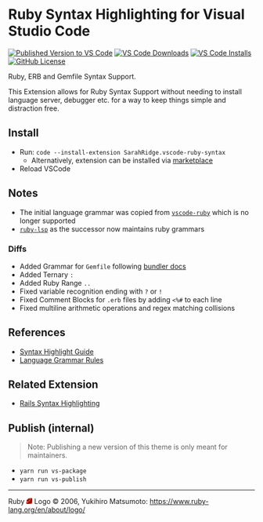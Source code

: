 # Ruby Syntax Highlighting for Visual Studio Code
[![Published Version to VS Code](https://img.shields.io/visual-studio-marketplace/v/SarahRidge.vscode-ruby-syntax)](https://marketplace.visualstudio.com/items?itemName=SarahRidge.vscode-ruby-syntax)
[![VS Code Downloads](https://img.shields.io/visual-studio-marketplace/d/SarahRidge.vscode-ruby-syntax)](https://marketplace.visualstudio.com/items?itemName=SarahRidge.vscode-ruby-syntax)
[![VS Code Installs](https://img.shields.io/visual-studio-marketplace/i/SarahRidge.vscode-ruby-syntax)](https://marketplace.visualstudio.com/items?itemName=SarahRidge.vscode-ruby-syntax)
[![GitHub License](https://img.shields.io/github/license/smridge/vscode-ruby-syntax.svg)](https://github.com/smridge/vscode-ruby-syntax/blob/master/LICENSE)

Ruby, ERB and Gemfile Syntax Support.

This Extension allows for Ruby Syntax Support without needing to install language server, debugger etc. for a way to keep things simple and distraction free.

## Install
- Run: `code --install-extension SarahRidge.vscode-ruby-syntax`
  - Alternatively, extension can be installed via [marketplace](https://marketplace.visualstudio.com/items?itemName=SarahRidge.vscode-ruby-syntax)
- Reload VSCode

## Notes
- The initial language grammar was copied from [`vscode-ruby`](https://github.com/rubyide/vscode-ruby) which is no longer supported
- [`ruby-lsp`](https://github.com/Shopify/ruby-lsp) as the successor now maintains ruby grammars

### Diffs
- Added Grammar for `Gemfile` following [bundler docs](https://bundler.io/man/gemfile.5.html)
- Added Ternary `:`
- Added Ruby Range `..`
- Fixed variable recognition ending with `?` or `!`
- Fixed Comment Blocks for `.erb` files by adding `<%#` to each line
- Fixed multiline arithmetic operations and regex matching collisions

## References
- [Syntax Highlight Guide](https://code.visualstudio.com/api/language-extensions/syntax-highlight-guide)
- [Language Grammar Rules](https://macromates.com/manual/en/language_grammars)

## Related Extension
- [Rails Syntax Highlighting](https://github.com/smridge/vscode_rails_syntax)

## Publish (internal)
> Note: Publishing a new version of this theme is only meant for maintainers.
- `yarn run vs-package`
- `yarn run vs-publish`

---

Ruby <img src="https://raw.githubusercontent.com/smridge/vscode-ruby-syntax/master/images/icon.png" width="12"> Logo &copy; 2006, Yukihiro Matsumoto: https://www.ruby-lang.org/en/about/logo/
